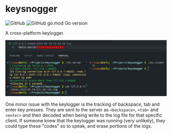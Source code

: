 # keysnogger

![GitHub](https://img.shields.io/github/license/jibstack64/keysnogger) ![GitHub go.mod Go version](https://img.shields.io/github/go-mod/go-version/jibstack64/keysnogger)

A cross-platform keylogger.

![Preview](https://github.com/jibstack64/keysnogger/blob/master/preview.png)

One minor issue with the keylogger is the tracking of backspace, tab and enter key presses. They are sent to the server as `<backspace>`, `<tab>` and `<enter>` and then decoded when being write to the log file for that specific client. If someone knew that the keylogger was running (very unlikely), they could type these "codes" so to speak, and erase portions of the logs.